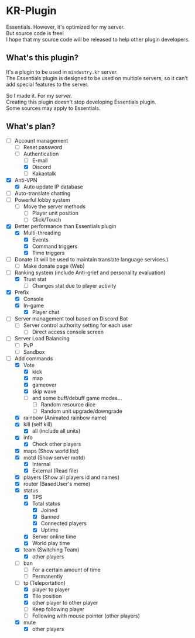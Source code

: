 # KR-Plugin
Essentials. However, it's optimized for my server.<br>
But source code is free!<br>
I hope that my source code will be released to help other plugin developers.

## What's this plugin?
It's a plugin to be used in ``mindustry.kr`` server.<br>
The Essentials plugin is designed to be used on multiple servers, so it can't add special features to the server.

So I made it. For my server.<br>
Creating this plugin doesn't stop developing Essentials plugin.<br>
Some sources may apply to Essentials.

## What's plan?
- [ ] Account management
  - [ ] Reset password
  - [ ] Authentication
    - [ ] E-mail
    - [x] Discord
    - [ ] Kakaotalk
- [x] Anti-VPN
  - [x] Auto update IP database
- [ ] Auto-translate chatting
- [ ] Powerful lobby system
  - [ ] Move the server methods
    - [ ] Player unit position
    - [ ] Click/Touch
- [x] Better performance than Essentials plugin
  - [x] Multi-threading
    - [x] Events
    - [x] Command triggers
    - [x] Time triggers
- [ ] Donate (It will be used to maintain translate language services.)
  - [ ] Make donate page (Web)
- [ ] Ranking system (include Anti-grief and personality evaluation)
  - [x] Trust stat
    - [ ] Changes stat due to player activity
- [x] Prefix
  - [x] Console
  - [x] In-game
    - [x] Player chat
- [ ] Server management tool based on Discord Bot
  - [ ] Server control authority setting for each user
    - [ ] Direct access console screen
- [ ] Server Load Balancing
  - [ ] PvP
  - [ ] Sandbox
- [ ] Add commands
  - [x] Vote
    - [x] kick
    - [x] map
    - [x] gameover
    - [x] skip wave
    - [ ] and some buff/debuff game modes...
      - [ ] Random resource dice
      - [ ] Random unit upgrade/downgrade
  - [x] rainbow (Animated rainbow name)
  - [x] kill (self kill)
    - [x] all (include all units)
  - [x] info
    - [x] Check other players
  - [x] maps (Show world list)
  - [x] motd (Show server motd)
    - [x] Internal
    - [x] External (Read file)
  - [x] players (Show all players id and names)
  - [x] router (BasedUser's meme)
  - [x] status
    - [x] TPS
    - [x] Total status
      - [x] Joined
      - [x] Banned
      - [x] Connected players
      - [x] Uptime
    - [x] Server online time
    - [x] World play time
  - [x] team (Switching Team)
    - [x] other players
  - [ ] ban
    - [ ] For a certain amount of time
    - [ ] Permanently
  - [ ] tp (Teleportation)
    - [x] player to player
    - [x] Tile position
    - [x] other player to other player
    - [ ] Keep following player
    - [ ] Following with mouse pointer (other players)
  - [x] mute
    - [x] other players